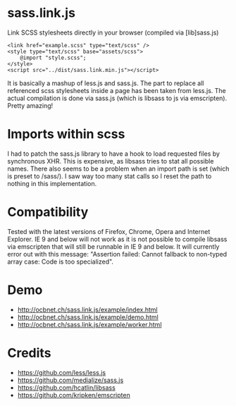 sass.link.js
============

Link SCSS stylesheets directly in your browser (compiled via [lib]sass.js)

    <link href="example.scss" type="text/scss" />
    <style type="text/scss" base="assets/scss">
        @import "style.scss";
    </style>
    <script src="../dist/sass.link.min.js"></script>

It is basically a mashup of less.js and sass.js. The part to replace all referenced
scss stylesheets inside a page has been taken from less.js. The actual compilation
is done via sass.js (which is libsass to js via emscripten). Pretty amazing!


Imports within scss
===================

I had to patch the sass.js library to have a hook to load requested files by synchronous
XHR. This is expensive, as libsass tries to stat all possible names. There also seems
to be a problem when an import path is set (which is preset to /sass/). I saw way
too many stat calls so I reset the path to nothing in this implementation.


Compatibility
=============

Tested with the latest versions of Firefox, Chrome, Opera and Internet Explorer. IE 9
and below will not work as it is not possible to compile libsass via emscripten that
will still be runnable in IE 9 and below. It will currently error out with this message:
"Assertion failed: Cannot fallback to non-typed array case: Code is too specialized".


Demo
====

- http://ocbnet.ch/sass.link.js/example/index.html
- http://ocbnet.ch/sass.link.js/example/demo.html
- http://ocbnet.ch/sass.link.js/example/worker.html


Credits
=======

- https://github.com/less/less.js
- https://github.com/medialize/sass.js
- https://github.com/hcatlin/libsass
- https://github.com/kripken/emscripten